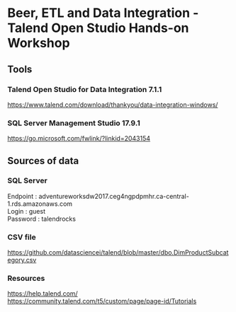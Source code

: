 # Beer, ETL and Data Integration - Talend Open Studio Hands-on Workshop

## Tools

### Talend Open Studio for Data Integration 7.1.1
https://www.talend.com/download/thankyou/data-integration-windows/

### SQL Server Management Studio 17.9.1
https://go.microsoft.com/fwlink/?linkid=2043154

## Sources of data

### SQL Server

Endpoint : adventureworksdw2017.ceg4ngpdpmhr.ca-central-1.rds.amazonaws.com  
Login : guest  
Password : talendrocks  

### CSV file

https://github.com/datasciencei/talend/blob/master/dbo.DimProductSubcategory.csv

### Resources

https://help.talend.com/
https://community.talend.com/t5/custom/page/page-id/Tutorials

